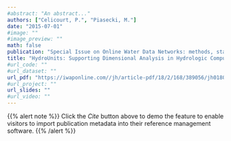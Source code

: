 ```yaml
---
#abstract: "An abstract..."
authors: ["Celicourt, P.", "Piasecki, M."]
date: "2015-07-01"
#image: ""
#image_preview: ""
math: false
publication: "Special Issue on Online Water Data Networks: methods, standards, tools, and technologies. Journal of Hydroinformatics, 18(2), 168-184"
title: "HydroUnits: Supporting Dimensional Analysis in Hydrologic Computing Systems using Sensor-based Standards"
#url_code: ""
#url_dataset: ""
url_pdf: "https://iwaponline.com//jh/article-pdf/18/2/168/389056/jh0180168.pdf"
#url_project: ""
url_slides: ""
#url_video: ""
---
```

{{% alert note %}}
Click the *Cite* button above to demo the feature to enable visitors to import publication metadata into their reference management software.
{{% /alert %}}